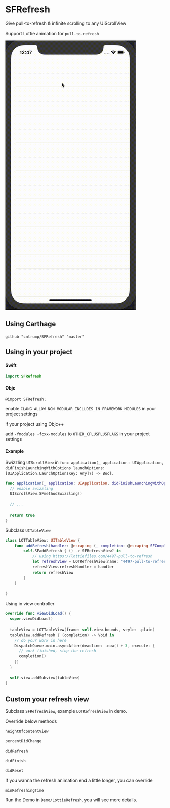 # SFRefresh

Give pull-to-refresh & infinite scrolling to any UIScrollView

Support Lottie animation for `pull-to-refresh`

![](https://raw.githubusercontent.com/cntrump/SFRefresh/master/lottiedemo.gif)

## Using Carthage

```
github "cntrump/SFRefresh" "master"
```

## Using in your project

#### Swift

```swift
import SFRefresh
```

#### Objc

```objc
@import SFRefresh;
```

enable `CLANG_ALLOW_NON_MODULAR_INCLUDES_IN_FRAMEWORK_MODULES` in your project settings

if your project using Objc++

add `-fmodules -fcxx-modules` to `OTHER_CPLUSPLUSFLAGS` in your project settings

#### Example

Swizzling `UIScrollView` in `func application(_ application: UIApplication, didFinishLaunchingWithOptions launchOptions: [UIApplication.LaunchOptionsKey: Any]?) -> Bool`.

```swift
func application(_ application: UIApplication, didFinishLaunchingWithOptions launchOptions: [UIApplication.LaunchOptionsKey: Any]?) -> Bool {
  // enable swizzling
  UIScrollView.SFmethodSwizzling()
  
  // ...
  
  return true
}
```

Subclass `UITableView`

```swift
class LOTTableView: UITableView {
    func addRefresh(handler: @escaping (_ completion: @escaping SFCompletionHandler) -> Void) {
        self.SFaddRefresh { () -> SFRefreshView? in
            // using https://lottiefiles.com/4497-pull-to-refresh
            let refreshView = LOTRefreshView(name: "4497-pull-to-refresh")
            refreshView.refreshHandler = handler
            return refreshView
        }
    }

}
```

Using in view controller

```swift
override func viewDidLoad() {
  super.viewDidLoad()

  tableView = LOTTableView(frame: self.view.bounds, style: .plain)
  tableView.addRefresh { (completion) -> Void in
    // do your work in here
    DispatchQueue.main.asyncAfter(deadline: .now() + 3, execute: {
      // work finished, stop the refresh
      completion()
    })
  }
  
  self.view.addSubview(tableView)
}
```

## Custom your refresh view

Subclass `SFRefreshView`, example `LOTRefreshView` in demo.

Override below methods

`heightOfcontentView` 

`percentDidChange`

`didRefresh`

`didFinish`

`didReset`

If you wanna the refresh animation end a little longer, you can override

`minRefreshingTime`

Run the Demo in `Demo/LottieRefresh`, you will see more details.
